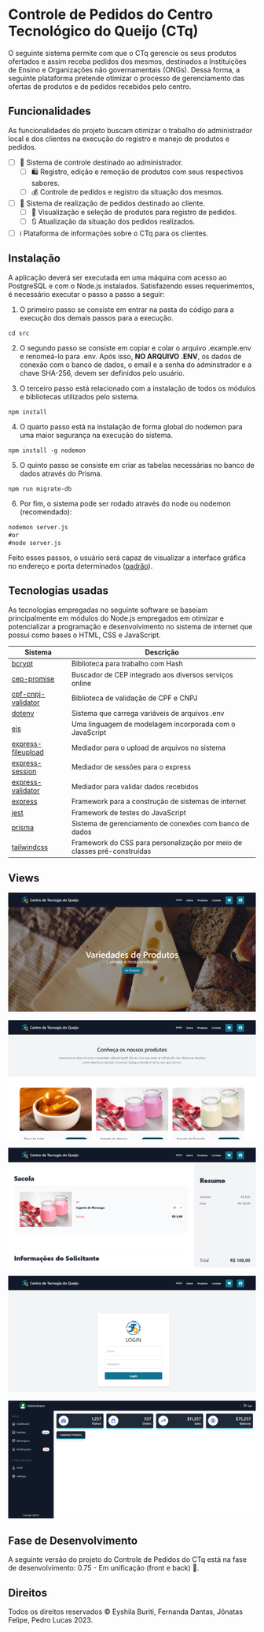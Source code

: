 # Controle de Pedidos do Centro Tecnológico do Queijo (CTq)

O seguinte sistema permite com que o CTq gerencie os seus produtos ofertados e assim receba pedidos dos mesmos, destinados a Instituições de Ensino e Organizações não governamentais (ONGs). Dessa forma, a seguinte plataforma pretende otimizar o processo de gerenciamento das ofertas de produtos e de pedidos recebidos pelo centro.

## Funcionalidades

As funcionalidades do projeto buscam otimizar o trabalho do administrador local e dos clientes na execução do registro e manejo de produtos e pedidos.

* [ ] 🏬 Sistema de controle destinado ao administrador.
  + [ ] 🛍 Registro, edição e remoção de produtos com seus respectivos sabores.
  + [ ] 💰 Controle de pedidos e registro da situação dos mesmos.
* [ ] 🏪 Sistema de realização de pedidos destinado ao cliente.
  + [ ] 🛒 Visualização e seleção de produtos para registro de pedidos.
  + [ ] 🔃 Atualização da situação dos pedidos realizados.
* [ ] ℹ Plataforma de informações sobre o CTq para os clientes.

## Instalação

A aplicação deverá ser executada em uma máquina com acesso ao PostgreSQL e com o Node.js instalados. Satisfazendo esses requerimentos, é necessário executar o passo a passo a seguir:

1. O primeiro passo se consiste em entrar na pasta do código para a execução dos demais passos para a execução.

```shell
cd src
```

2. O segundo passo se consiste em copiar e colar o arquivo .example.env e renomeá-lo para .env. Após isso, **NO ARQUIVO .ENV**, os dados de conexão com o banco de dados, o email e a senha do adminstrador e a chave SHA-256, devem ser definidos pelo usuário.

3. O terceiro passo está relacionado com a instalação de todos os módulos e bibliotecas utilizados pelo sistema.

````shell
npm install
````

4. O quarto passo está na instalação de forma global do nodemon para uma maior segurança na execução do sistema.

```shell
npm install -g nodemon
```

5. O quinto passo se consiste em criar as tabelas necessárias no banco de dados através do Prisma.

```shell
npm run migrate-db
```

6. Por fim, o sistema pode ser rodado através do node ou nodemon (recomendado):
```shell
nodemon server.js
#or
#node server.js
```

Feito esses passos, o usuário será capaz de visualizar a interface gráfica no endereço e porta determinados ([padrão](localhost:3000)).

## Tecnologias usadas

As tecnologias empregadas no seguinte software se baseiam principalmente em módulos do Node.js empregados em otimizar e potencializar a programação e desenvolvimento no sistema de internet que possui como bases o HTML, CSS e JavaScript.

| Sistema         | Descrição                                                                |
|-----------------|--------------------------------------------------------------------------|
| [bcrypt](https://www.npmjs.com/package/bcrypt) | Biblioteca para trabalho com Hash |
| [cep-promise](https://github.com/BrasilAPI/cep-promise) | Buscador de CEP integrado aos diversos serviços online |
| [cpf-cnpj-validator](https://www.npmjs.com/package/cpf-cnpj-validator) | Biblioteca de validação de CPF e CNPJ |
| [dotenv](https://www.npmjs.com/package/dotenv)          | Sistema que carrega variáveis de arquivos .env                           |
| [ejs](https://ejs.co/)             | Uma linguagem de modelagem incorporada com o JavaScript                  |
| [express-fileupload](https://www.npmjs.com/package/express-fileupload) | Mediador para o upload de arquivos no sistema |
| [express-session](https://www.npmjs.com/package/express-session) | Mediador de sessões para o express                                       |
| [express-validator](https://express-validator.github.io/docs/) | Mediador para validar dados recebidos |
| [express](https://expressjs.com/pt-br/)      | Framework para a construção de sistemas de internet                      |
| [jest](https://jestjs.io/pt-BR/)            | Framework de testes do JavaScript                                        |
| [prisma](https://www.prisma.io/)          | Sistema de gerenciamento de conexões com banco de dados                  |
| [tailwindcss](https://tailwindcss.com/)     | Framework do CSS para personalização por meio de classes pré-construídas |

## Views

![Página Inicial](/src/public/assets/views/index.png)

![Página de Produtos](/src/public/assets/views/produtos.png)

![Página de Carrinho](/src/public/assets/views/carrinho.png)

![Página de login](/src/public/assets/views/login.png)

![Página de Dashboard](/src/public/assets/views/dashboard.png)


## Fase de Desenvolvimento

A seguinte versão do projeto do Controle de Pedidos do CTq está na fase de desenvolvimento: 0.75 - Em unificação (front e back) 🔀.

## Direitos

Todos os direitos reservados © Eyshila Buriti, Fernanda Dantas, Jônatas Felipe, Pedro Lucas 2023.